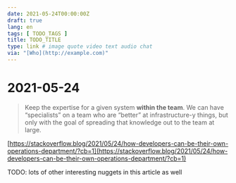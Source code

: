 ```yaml
---
date: 2021-05-24T00:00:00Z
draft: true
lang: en
tags: [ TODO_TAGS ]
title: TODO_TITLE
type: link # image quote video text audio chat
via: "[Who](http://example.com)"
---
```



# 2021-05-24

> Keep the expertise for a given system **within the team**. We can have “specialists” on a team who are “better” at infrastructure-y things, but only with the goal of spreading that knowledge out to the team at large.

[https://stackoverflow.blog/2021/05/24/how-developers-can-be-their-own-operations-department/?cb=1](https://stackoverflow.blog/2021/05/24/how-developers-can-be-their-own-operations-department/?cb=1)

TODO: lots of other interesting nuggets in this article as well


